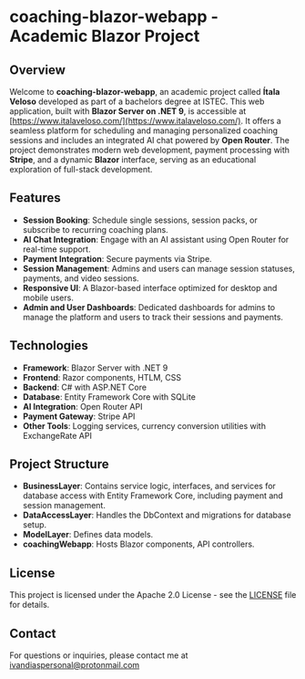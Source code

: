 # coaching-blazor-webapp - Academic Blazor Project

## Overview

Welcome to **coaching-blazor-webapp**, an academic project called **Ítala Veloso** developed as part of a bachelors degree at ISTEC. This web application, built with **Blazor Server on .NET 9**, is accessible at [https://www.italaveloso.com/](https://www.italaveloso.com/). It offers a seamless platform for scheduling and managing personalized coaching sessions and includes an integrated AI chat powered by **Open Router**. The project demonstrates modern web development, payment processing with **Stripe**, and a dynamic **Blazor** interface, serving as an educational exploration of full-stack development.

## Features

- **Session Booking**: Schedule single sessions, session packs, or subscribe to recurring coaching plans.
- **AI Chat Integration**: Engage with an AI assistant using Open Router for real-time support.
- **Payment Integration**: Secure payments via Stripe.
- **Session Management**: Admins and users can manage session statuses, payments, and video sessions.
- **Responsive UI**: A Blazor-based interface optimized for desktop and mobile users.
- **Admin and User Dashboards**: Dedicated dashboards for admins to manage the platform and users to track their sessions and payments.

## Technologies

- **Framework**: Blazor Server with .NET 9
- **Frontend**: Razor components, HTLM, CSS
- **Backend**: C# with ASP.NET Core
- **Database**: Entity Framework Core with SQLite
- **AI Integration**: Open Router API
- **Payment Gateway**: Stripe API
- **Other Tools**: Logging services, currency conversion utilities with ExchangeRate API

## Project Structure

- **BusinessLayer**: Contains service logic, interfaces, and services for database access with Entity Framework Core, including payment and session management.
- **DataAccessLayer**: Handles the DbContext and migrations for database setup.
- **ModelLayer**: Defines data models.
- **coachingWebapp**: Hosts Blazor components, API controllers.

## License

This project is licensed under the Apache 2.0 License - see the [LICENSE](LICENSE) file for details.

## Contact

For questions or inquiries, please contact me at [ivandiaspersonal@protonmail.com](mailto:ivandiaspersonal@protonmail.com)
